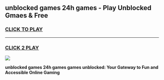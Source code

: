 
## unblocked games 24h games - Play Unblocked Gmaes & Free
<h3>
<a href="https://premium.freeplayer.one?title=unblocked_games_24h_games&ref=19F">CLICK TO PLAY</a></h3>
<hr>

<h3>
<a href="https://premium.freeplayer.one?title=unblocked_games_24h_games&ref=19F">CLICK 2 PLAY</a>
  
</h3>

<a href="https://premium.freeplayer.one?title=unblocked_games_24h_games&ref=19F/"><img src="https://clearcache.store/games.png"></a>


**unblocked games 24h games games unblocked: Your Gateway to Fun and Accessible Online Gaming**
